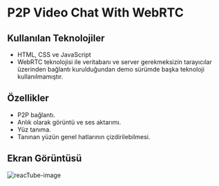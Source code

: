 # P2P Video Chat With WebRTC 

## Kullanılan Teknolojiler
<ul>
  <li> HTML, CSS ve JavaScript </li>
  <li> WebRTC teknolojisi ile veritabanı ve server gerekmeksizin tarayıcılar üzerinden bağlantı kurulduğundan demo sürümde başka teknoloji kullanılmamıştır.</li>
</ul>

## Özellikler
<ul>
  <li> P2P bağlantı. </li>
  <li> Anlık olarak görüntü ve ses aktarımı.</li>
  <li> Yüz tanıma. </li>
  <li> Tanınan yüzün genel hatlarının çizdirilebilmesi. </li>
</ul>

## Ekran Görüntüsü

![reacTube-image](https://user-images.githubusercontent.com/58571709/121396478-161b6380-c95c-11eb-8fe6-782c0362ec8e.png)
